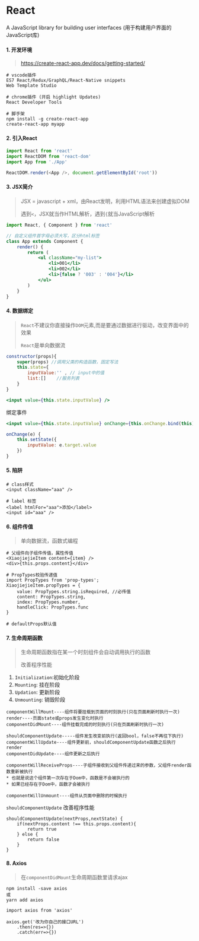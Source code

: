 # React

A JavaScript library for building user interfaces (用于构建用户界面的JavaScript库)

#### 1. 开发环境

>  https://create-react-app.dev/docs/getting-started/ 

```
# vscode插件
ES7 React/Redux/GraphQL/React-Native snippets
Web Template Studio

# chrome插件 (开启 highlight Updates)
React Developer Tools

# 脚手架
npm install -g create-react-app
create-react-app myapp
```

#### 2. 引入React

```js
import React from 'react'
import ReactDOM from 'react-dom'
import App from './App'

ReactDOM.render(<App />, document.getElementById('root'))
```

#### 3. JSX简介

> JSX = javascript + xml，由React发明，利用HTML语法来创建虚拟DOM
>
> 遇到`<`，JSX就当作HTML解析，遇到`{`就当JavaScript解析

```jsx
import React, { Component } from 'react'

// 自定义组件首字母必须大写，区分html标签
class App extends Component {
    render() {
        return (
            <ul className="my-list">
                <li>001</li>
                <li>002</li>
                <li>{false ? '003' : '004'}</li>
            </ul>
        )
    }
}
```

#### 4. 数据绑定

> `React`不建议你直接操作`DOM`元素,而是要通过数据进行驱动，改变界面中的效果
>
> `React`是单向数据流

```jsx
constructor(props){
    super(props) //调用父类的构造函数，固定写法
    this.state={
        inputValue:'' , // input中的值
        list:[]    //服务列表
    }
}

<input value={this.state.inputValue} /> 
```

绑定事件

```jsx
<input value={this.state.inputValue} onChange={this.onChange.bind(this)} />

onChange(e) {
	this.setState({
        inputValue: e.target.value
    })
}
```

#### 5. 陷阱

```
# class样式
<input className="aaa" />

# label 标签
<label htmlFor="aaa">添加</label>
<input id="aaa" />
```

#### 6. 组件传值

> 单向数据流，函数式编程

```
# 父组件向子组件传值，属性传值
<XiaojiejieItem content={item} />
<div>{this.props.content}</div>

# PropTypes校验传递值
import PropTypes from 'prop-types';
XiaojiejieItem.propTypes = {
	value: PropTypes.string.isRequired, //必传值
    content: PropTypes.string,
    index: PropTypes.number,
    handleClick: PropTypes.func
}

# defaultProps默认值
```

#### 7. 生命周期函数

> 生命周期函数指在某一个时刻组件会自动调用执行的函数
>
> 改善程序性能

1. `Initialization`:初始化阶段
2. `Mounting`: 挂在阶段
3. `Updation`: 更新阶段
4. `Unmounting`: 销毁阶段

```
componentWillMount----组件将要挂载到页面的时刻执行(只在页面刷新时执行一次)
render----页面state或props发生变化时执行
componentDidMount----组件挂载完成的时刻执行(只在页面刷新时执行一次)

shouldComponentUpdate-----组件发生改变前执行(返回bool，false不再往下执行)
componentWillUpdate----组件更新前，shouldComponentUpdate函数之后执行
render
componentDidUpdate----组件更新之后执行

componentWillReceiveProps----子组件接收到父组件传递过来的参数，父组件render函数重新被执行
* 也就是说这个组件第一次存在于Dom中，函数是不会被执行的
* 如果已经存在于Dom中，函数才会被执行

componentWillUnmount----组件从页面中删除的时候执行
```

` shouldComponentUpdate ` 改善程序性能

```
shouldComponentUpdate(nextProps,nextState) {
    if(nextProps.content !== this.props.content){
        return true
    } else {
        return false
    }
}
```

#### 8. Axios

> 在`componentDidMount`生命周期函数里请求ajax

```
npm install -save axios
或
yarn add axios

import axios from 'axios'

axios.get('改为你自己的接口URL')
    .then(res=>{})
    .catch(err=>{})
```

